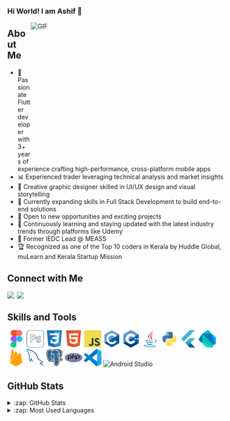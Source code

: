 ### Hi World! I am Ashif 🙌

<img align="right" alt="GIF" src="https://user-images.githubusercontent.com/71429125/133354455-15843eca-d118-4736-a9f2-0c18172e7e8d.gif" width="450" height="320" />

## About Me

- 🚀 Passionate Flutter developer with 3+ years of experience crafting high-performance, cross-platform mobile apps
- 📊 Experienced trader leveraging technical analysis and market insights
- 🎨 Creative graphic designer skilled in UI/UX design and visual storytelling
- 🌱 Currently expanding skills in Full Stack Development to build end-to-end solutions
- 🤝 Open to new opportunities and exciting projects
- 🌟 Continuously learning and staying updated with the latest industry trends through platforms like Udemy
- 💼 Former IEDC Lead @ MEASS
- 🏆 Recognized as one of the Top 10 coders in Kerala by Huddle Global, muLearn and Kerala Startup Mission

## Connect with Me

[<img align="left" width="22px" src="https://user-images.githubusercontent.com/71429125/133359405-9eddd24d-7893-4dd5-b717-7207a4c18caf.png" />][Instagram]
[<img align="left" width="22px" src="https://user-images.githubusercontent.com/71429125/133359455-73cd4dbf-3b1f-4e6e-9358-b1924a4178f3.png" />][LinkedIn]

<br />

## Skills and Tools

<p align="left">
  <img src="https://raw.githubusercontent.com/devicons/devicon/master/icons/figma/figma-original.svg" alt="Figma" width="40" height="40"/>
  <img src="https://raw.githubusercontent.com/devicons/devicon/master/icons/photoshop/photoshop-line.svg" alt="Photoshop" width="40" height="40"/>
  <img src="https://raw.githubusercontent.com/devicons/devicon/master/icons/css3/css3-original.svg" alt="CSS3" width="40" height="40"/>
  <img src="https://raw.githubusercontent.com/devicons/devicon/master/icons/html5/html5-original.svg" alt="HTML5" width="40" height="40"/>
  <img src="https://raw.githubusercontent.com/devicons/devicon/master/icons/javascript/javascript-original.svg" alt="JavaScript" width="40" height="40"/>
  <img src="https://raw.githubusercontent.com/devicons/devicon/master/icons/c/c-original.svg" alt="C" width="40" height="40"/>
  <img src="https://raw.githubusercontent.com/devicons/devicon/master/icons/cplusplus/cplusplus-original.svg" alt="C++" width="40" height="40"/>
  <img src="https://raw.githubusercontent.com/devicons/devicon/master/icons/java/java-original.svg" alt="Java" width="40" height="40"/>
  <img src="https://raw.githubusercontent.com/devicons/devicon/master/icons/python/python-original.svg" alt="Python" width="40" height="40"/>
  <img src="https://raw.githubusercontent.com/devicons/devicon/master/icons/flutter/flutter-original.svg" alt="Flutter" width="40" height="40"/>
  <img src="https://raw.githubusercontent.com/devicons/devicon/master/icons/dart/dart-original.svg" alt="Dart" width="40" height="40"/>
  <img src="https://raw.githubusercontent.com/devicons/devicon/master/icons/firebase/firebase-plain.svg" alt="Firebase" width="40" height="40"/>
  <img src="https://raw.githubusercontent.com/devicons/devicon/master/icons/mysql/mysql-original.svg" alt="MySQL" width="40" height="40"/>
  <img src="https://raw.githubusercontent.com/devicons/devicon/master/icons/postgresql/postgresql-original.svg" alt="PostgreSQL" width="40" height="40"/>
  <img src="https://raw.githubusercontent.com/devicons/devicon/master/icons/php/php-original.svg" alt="PHP" width="40" height="40"/>
  <img src="https://raw.githubusercontent.com/devicons/devicon/master/icons/vscode/vscode-original.svg" alt="Visual Studio Code" width="40" height="40"/>
  <img src="https://user-images.githubusercontent.com/71429125/133364368-b6c0f8da-0684-446f-9ecd-eec2996b35a5.png" alt="Android Studio" width="40" height="40"/>
</p>

## GitHub Stats

<details>
  <summary>:zap: GitHub Stats</summary>
  
  <img align="left" alt="Ashif-coder's GitHub Stats" src="https://github-readme-stats.vercel.app/api?username=Ashif-coder&show_icons=true&hide_border=true" />
</details>

<details>
  <summary>:zap: Most Used Languages</summary>

  <img align="left" alt="Ashif-coder" src="https://github-readme-stats.vercel.app/api/top-langs/?username=Ashif-coder" />
</details>

[Instagram]: https://www.instagram.com/ashif_m.a/
[LinkedIn]: https://www.linkedin.com/in/ashifma/
